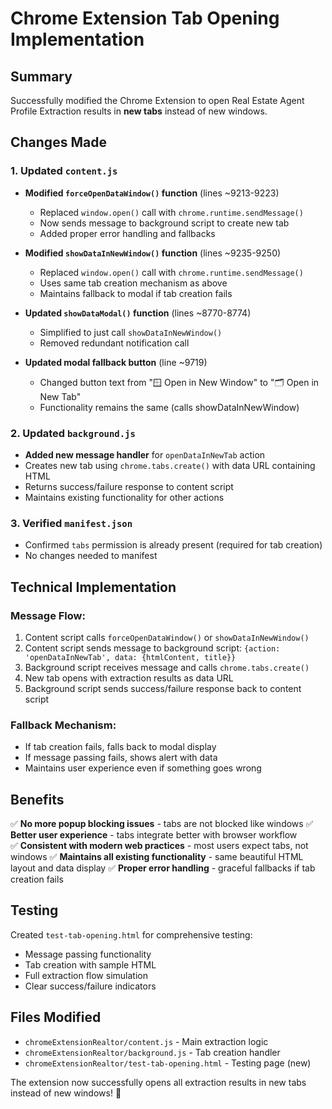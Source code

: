 # Chrome Extension Tab Opening Implementation

## Summary
Successfully modified the Chrome Extension to open Real Estate Agent Profile Extraction results in **new tabs** instead of new windows.

## Changes Made

### 1. Updated `content.js`
- **Modified `forceOpenDataWindow()` function** (lines ~9213-9223)
  - Replaced `window.open()` call with `chrome.runtime.sendMessage()` 
  - Now sends message to background script to create new tab
  - Added proper error handling and fallbacks

- **Modified `showDataInNewWindow()` function** (lines ~9235-9250)
  - Replaced `window.open()` call with `chrome.runtime.sendMessage()`
  - Uses same tab creation mechanism as above
  - Maintains fallback to modal if tab creation fails

- **Updated `showDataModal()` function** (lines ~8770-8774)
  - Simplified to just call `showDataInNewWindow()`
  - Removed redundant notification call

- **Updated modal fallback button** (line ~9719)
  - Changed button text from "🪟 Open in New Window" to "🗂️ Open in New Tab"
  - Functionality remains the same (calls showDataInNewWindow)

### 2. Updated `background.js`
- **Added new message handler** for `openDataInNewTab` action
- Creates new tab using `chrome.tabs.create()` with data URL containing HTML
- Returns success/failure response to content script
- Maintains existing functionality for other actions

### 3. Verified `manifest.json`
- Confirmed `tabs` permission is already present (required for tab creation)
- No changes needed to manifest

## Technical Implementation

### Message Flow:
1. Content script calls `forceOpenDataWindow()` or `showDataInNewWindow()`
2. Content script sends message to background script: `{action: 'openDataInNewTab', data: {htmlContent, title}}`
3. Background script receives message and calls `chrome.tabs.create()`
4. New tab opens with extraction results as data URL
5. Background script sends success/failure response back to content script

### Fallback Mechanism:
- If tab creation fails, falls back to modal display
- If message passing fails, shows alert with data
- Maintains user experience even if something goes wrong

## Benefits
✅ **No more popup blocking issues** - tabs are not blocked like windows
✅ **Better user experience** - tabs integrate better with browser workflow  
✅ **Consistent with modern web practices** - most users expect tabs, not windows
✅ **Maintains all existing functionality** - same beautiful HTML layout and data display
✅ **Proper error handling** - graceful fallbacks if tab creation fails

## Testing
Created `test-tab-opening.html` for comprehensive testing:
- Message passing functionality
- Tab creation with sample HTML
- Full extraction flow simulation
- Clear success/failure indicators

## Files Modified
- `chromeExtensionRealtor/content.js` - Main extraction logic
- `chromeExtensionRealtor/background.js` - Tab creation handler
- `chromeExtensionRealtor/test-tab-opening.html` - Testing page (new)

The extension now successfully opens all extraction results in new tabs instead of new windows! 🎉
